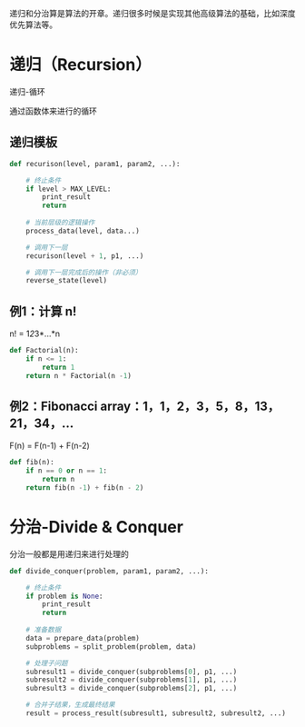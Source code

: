 递归和分治算是算法的开章。递归很多时候是实现其他高级算法的基础，比如深度优先算法等。

# 递归（Recursion）

递归-循环

通过函数体来进行的循环

## 递归模板

```python
def recurison(level, param1, param2, ...):

    # 终止条件
    if level > MAX_LEVEL:
        print_result
        return
    
    # 当前层级的逻辑操作
    process_data(level, data...)

    # 调用下一层
    recurison(level + 1, p1, ...)

    # 调用下一层完成后的操作（非必须）
    reverse_state(level)
```

## 例1：计算 n!

n! = 1*2*3*...*n

```python
def Factorial(n):
    if n <= 1:
        return 1
    return n * Factorial(n -1)
```

## 例2：Fibonacci array：1，1，2，3，5，8，13，21，34，...

F(n) = F(n-1) + F(n-2)

```python
def fib(n):
    if n == 0 or n == 1:
        return n
    return fib(n -1) + fib(n - 2)
```

# 分治-Divide & Conquer

分治一般都是用递归来进行处理的

```python
def divide_conquer(problem, param1, param2, ...):

    # 终止条件
    if problem is None:
        print_result
        return
    
    # 准备数据
    data = prepare_data(problem)
    subproblems = split_problem(problem, data)

    # 处理子问题
    subresult1 = divide_conquer(subproblems[0], p1, ...)
    subresult2 = divide_conquer(subproblems[1], p1, ...)
    subresult3 = divide_conquer(subproblems[2], p1, ...)

    # 合并子结果，生成最终结果
    result = process_result(subresult1, subresult2, subresult2, ...)
```
